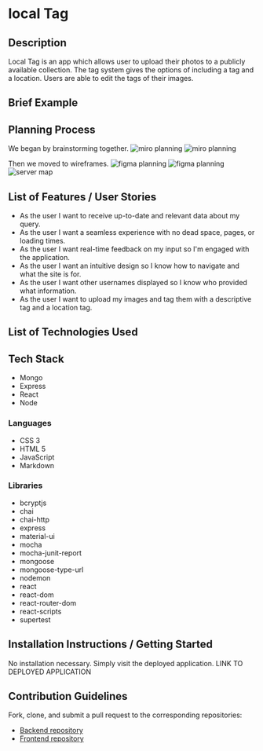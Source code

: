 # local Tag

## Description
Local Tag is an app which allows user to upload their photos to a publicly available collection. The tag system gives the options of including a tag and a location. Users are able to edit the tags of their images.

## Brief Example

## Planning Process
We began by brainstorming together.
![miro planning](https://i.imgur.com/INT2cmc.png)
![miro planning](https://i.imgur.com/AeMsVxF.png)

Then we moved to wireframes.
![figma planning](https://i.imgur.com/thgIFIm.png)
![figma planning](https://i.imgur.com/8s1z4ev.png)
![server map](https://i.imgur.com/aXsnELK.png)

## List of Features / User Stories
- As the user I want to receive up-to-date and relevant data about my query.
- As the user I want a seamless experience with no dead space, pages, or loading times.
- As the user I want real-time feedback on my input so I'm engaged with the application.
- As the user I want an intuitive design so I know how to navigate and what the site is for.
- As the user I want other usernames displayed so I know who provided what information.
- As the user I want to upload my images and tag them with a descriptive tag and a location tag.

## List of Technologies Used

## Tech Stack
- Mongo
- Express
- React
- Node

### Languages
- CSS 3
- HTML 5
- JavaScript
- Markdown

### Libraries
- bcryptjs
- chai
- chai-http
- express
- material-ui
- mocha
- mocha-junit-report
- mongoose
- mongoose-type-url
- nodemon
- react
- react-dom
- react-router-dom
- react-scripts
- supertest

## Installation Instructions / Getting Started
No installation necessary. Simply visit the deployed application.
LINK TO DEPLOYED APPLICATION

## Contribution Guidelines
Fork, clone, and submit a pull request to the corresponding repositories:
- [Backend repository](https://github.com/patgarcia/localtag-backend)
- [Frontend repository](https://github.com/patgarcia/localtag-frontend)
